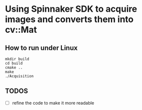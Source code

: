 # Using Spinnaker SDK to acquire images and converts them into cv::Mat

## How to run under Linux
```
mkdir build
cd build
cmake ..
make
./Acquisition
```

## TODOS
- [ ] refine the code to make it more readable
